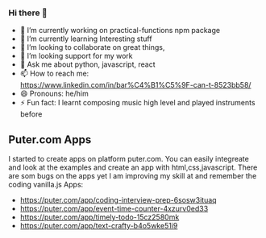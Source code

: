 ### Hi there 👋

- 🔭 I’m currently working on practical-functions npm package
- 🌱 I’m currently learning Interesting stuff
- 👯 I’m looking to collaborate on great things,
- 🤔 I’m looking support for my work
- 💬 Ask me about python, javascript, react
- 📫 How to reach me: https://www.linkedin.com/in/bar%C4%B1%C5%9F-can-t-8523bb58/
- 😄 Pronouns: he/him
- ⚡ Fun fact: I learnt composing music high level and played instruments before


## Puter.com Apps
I started to create apps on platform puter.com. You can easily integreate and look at the examples and create an app with html,css,javascript.
There are som bugs on the apps yet I am improving my skill at and remember the coding vanilla.js
Apps:
- https://puter.com/app/coding-interview-prep-6sosw3ituaq
- https://puter.com/app/event-time-counter-4xzurv0ed33
- https://puter.com/app/timely-todo-15cz2580mk
- https://puter.com/app/text-crafty-b4o5wke51i9

